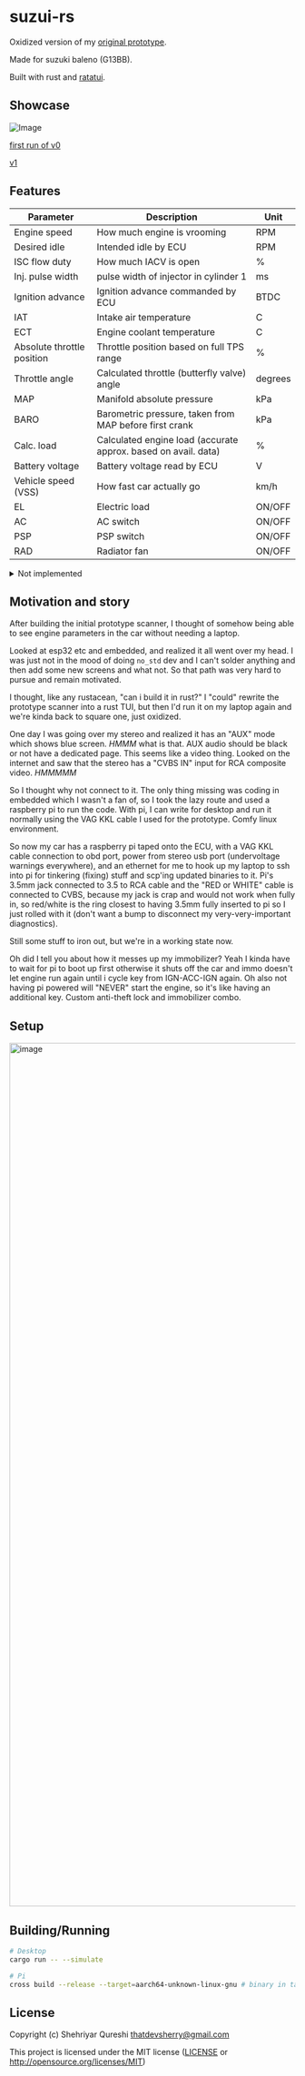 # suzui-rs

Oxidized version of my [original prototype](https://github.com/thatdevsherry/suzuki_sdl).

Made for suzuki baleno (G13BB).

Built with rust and [ratatui](https://ratatui.rs/).

## Showcase

![Image](https://github.com/user-attachments/assets/3a86b3b1-85f6-4aac-82df-3ed14c51612c)

[first run of v0](https://youtu.be/1dXb9Y1NK0k)

[v1](https://youtu.be/kzO5jZieidM?si=MwVlMml7aoIghGfH)

## Features

| Parameter                  | Description                                            | Unit    |
| -------------------------- | ------------------------------------------------------ | ------- |
| Engine speed               | How much engine is vrooming                            | RPM     |
| Desired idle               | Intended idle by ECU                                   | RPM     |
| ISC flow duty              | How much IACV is open                                  | %       |
| Inj. pulse width           | pulse width of injector in cylinder 1                  | ms      |
| Ignition advance           | Ignition advance commanded by ECU                      | BTDC    |
| IAT                        | Intake air temperature                                 | C       |
| ECT                        | Engine coolant temperature                             | C       |
| Absolute throttle position | Throttle position based on full TPS range              | %       |
| Throttle angle             | Calculated throttle (butterfly valve) angle            | degrees |
| MAP                        | Manifold absolute pressure                             | kPa     |
| BARO                       | Barometric pressure, taken from MAP before first crank | kPa     |
| Calc. load                 | Calculated engine load (accurate approx. based on avail. data)                 | %       |
| Battery voltage            | Battery voltage read by ECU                            | V       |
| Vehicle speed (VSS)        | How fast car actually go                               | km/h    |
| EL                         | Electric load                                          | ON/OFF  |
| AC                         | AC switch                                              | ON/OFF  |
| PSP                        | PSP switch                                             | ON/OFF  |
| RAD                        | Radiator fan                                           | ON/OFF  |

<details>
  <summary>Not implemented</summary>

  ### TPS Voltage

  Formula assumes fixed voltage (5V). Although it's almost 5V, any deviation from it results in inaccurate reading. TPS does not give back input voltage so this formula/parameter is useless.
  It is way better to use "Absolute throttle position" parameter as that provides output of 0-100% of the input voltage, whatever it may be.

  ### DTCs
  I can't connect a big keyboard in car, would have to setup some buttons to switch b/w TUI tabs (not implemented). However I don't have it planned since most (but not all) of the DTCs can be identified in live data page.

  The following are identifiable:

  - ECT/IAT (high/low): gauge will show min or max (-40,119)
  - TPS (high/low): gauge will show min or max (0,100)
  - VSS fault: 0 speed when moving (also shown on speedo i guess)
  - MAP (high/low): MAP value will be min or max (-20, 146.63)
  - IAC fault: ISC flow duty will be min (1%)

  The following cannot be identified as of now:

  - Ignition fault: Ignition advance is what's commanded by ECU so it might not go to 0 to indicate it. Have not replicated this DTC in my car
  - Crankshaft fault: Car will not start. It might be identifiable as when cranking the engine speed will remain 0. Have not replicated to confirm since car might use CMP to calculate RPM (pretty sure it can't w/o this). I can't identify it since pi restarts when car is cranking so I wouldn't be able to see the RPM value 😆
  - Camshaft fault: Car might still start (in one of my old tests) so this would not be identifiable with any other parameter.
  - Injector fault: Pretty sure inj. pw parameter will still be working, so this is not identifiable. I haven't replicated this DTC in my car to confirm.

  So for DTCs, it's just better to have a small wire in car to short diagnostic pins in fuse box, and see the check engine light blink code if the DTC is not in the "identifiable" list 🫡

  Although I've also worked on an android app, which shows DTCs. So for me I'd just yank out vag cable from pi and connect it to my phone (if i carry OTG) and see DTCs from my phone.
</details>

## Motivation and story

After building the initial prototype scanner, I thought of somehow being able to see engine parameters in the car without needing a laptop.

Looked at esp32 etc and embedded, and realized it all went over my head. I was just not in the mood of doing `no_std` dev and I can't solder anything and then add some new screens and what not. So that path was very hard to pursue and remain motivated.

I thought, like any rustacean, "can i build it in rust?" I "could" rewrite the prototype scanner into a rust TUI, but then I'd run it on my laptop again and we're kinda back to square one, just oxidized.

One day I was going over my stereo and realized it has an "AUX" mode which shows blue screen. _HMMM_ what is that. AUX audio should be black or not have a dedicated page. This seems like a video thing. Looked on the internet and saw that the stereo has a "CVBS IN" input for RCA composite video. _HMMMMM_

So I thought why not connect to it. The only thing missing was coding in embedded which I wasn't a fan of, so I took the lazy route and used a raspberry pi to run the code. With pi, I can write for desktop and run it normally using the VAG KKL cable I used for the prototype. Comfy linux environment.

So now my car has a raspberry pi taped onto the ECU, with a VAG KKL cable connection to obd port, power from stereo usb port (undervoltage warnings everywhere), and an ethernet for me to hook up my laptop to ssh into pi for tinkering (fixing) stuff and scp'ing updated binaries to it. Pi's 3.5mm jack connected to 3.5 to RCA cable and the "RED or WHITE" cable is connected to CVBS, because my jack is crap and would not work when fully in, so red/white is the ring closest to having 3.5mm fully inserted to pi so I just rolled with it (don't want a bump to disconnect my very-very-important diagnostics).

Still some stuff to iron out, but we're in a working state now.

Oh did I tell you about how it messes up my immobilizer? Yeah I kinda have to wait for pi to boot up first otherwise it shuts off the car and immo doesn't let engine run again until i cycle key from IGN-ACC-IGN again. Oh also not having pi powered will "NEVER" start the engine, so it's like having an additional key. Custom anti-theft lock and immobilizer combo.

## Setup

<img width="2501" height="1522" alt="image" src="https://github.com/user-attachments/assets/8a0214b6-6774-440a-b273-18c9281db501" />

## Building/Running

```bash
# Desktop
cargo run -- --simulate

# Pi
cross build --release --target=aarch64-unknown-linux-gnu # binary in target/aarch64-unknown-linux-gnu/release/
```

## License

Copyright (c) Shehriyar Qureshi <thatdevsherry@gmail.com>

This project is licensed under the MIT license ([LICENSE] or <http://opensource.org/licenses/MIT>)

[LICENSE]: ./LICENSE
